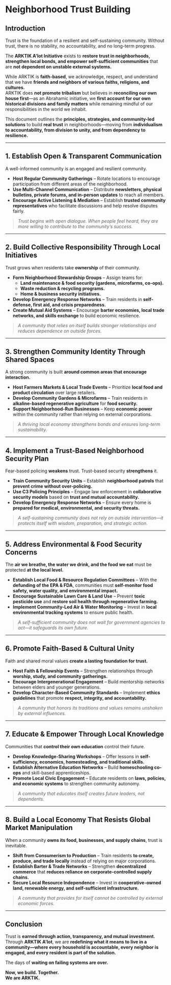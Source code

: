 # Neighborhood Trust Building

## **Introduction**
Trust is the foundation of a resilient and self-sustaining community. Without trust, there is no stability, no accountability, and no long-term progress.  

The **ARKTIK A'lot Initiative** exists to **restore trust in neighborhoods, strengthen local bonds, and empower self-sufficient communities** that are **not dependent on unstable external systems.**  

While ARKTIK is **faith-based**, we acknowledge, respect, and understand that we have **friends and neighbors of various faiths, religions, and cultures.**  
ARKTIK does **not promote tribalism** but believes in **reconciling our own house first**—as an Abrahamic initiative, we **first account for our own historical divisions and family matters** while remaining mindful of our responsibilities in the world we inhabit.  

This document outlines the **principles, strategies, and community-led solutions** to build **real trust** in neighborhoods—moving from **individualism to accountability, from division to unity, and from dependency to resilience.**  

---

## **1. Establish Open & Transparent Communication**
A well-informed community is an engaged and resilient community.

- **Host Regular Community Gatherings** – Rotate locations to encourage participation from different areas of the neighborhood.  
- **Use Multi-Channel Communication** – Distribute **newsletters, physical bulletins, private forums, and in-person updates** to reach all members.  
- **Encourage Active Listening & Mediation** – Establish **trusted community representatives** who facilitate discussions and help resolve disputes fairly.  

> *Trust begins with open dialogue. When people feel heard, they are more willing to contribute to the community’s success.*

---

## **2. Build Collective Responsibility Through Local Initiatives**
Trust grows when residents take **ownership** of their community.

- **Form Neighborhood Stewardship Groups** – Assign teams for:
  - **Land maintenance & food security (gardens, microfarms, co-ops).**  
  - **Waste reduction & recycling programs.**  
  - **Home & business security initiatives.**  
- **Develop Emergency Response Networks** – Train residents in **self-defense, first aid, and crisis preparedness.**  
- **Create Mutual Aid Systems** – Encourage **barter economies, local trade networks, and skills exchange** to build economic resilience.  

> *A community that relies on itself builds stronger relationships and reduces dependence on outside forces.*

---

## **3. Strengthen Community Identity Through Shared Spaces**
A strong community is built **around common areas that encourage interaction.**

- **Host Farmers Markets & Local Trade Events** – Prioritize **local food and product circulation** over large retailers.  
- **Develop Community Gardens & Microfarms** – Train residents in **alkaline-based regenerative agriculture** for **food security.**  
- **Support Neighborhood-Run Businesses** – Keep **economic power** within the community rather than relying on external corporations.  

> *A thriving local economy strengthens bonds and ensures long-term sustainability.*

---

## **4. Implement a Trust-Based Neighborhood Security Plan**
Fear-based policing **weakens** trust. Trust-based security **strengthens** it.

- **Train Community Security Units** – Establish **neighborhood patrols** that **prevent crime without over-policing.**  
- **Use C3 Policing Principles** – Engage law enforcement in **collaborative security models** based on **trust and mutual accountability.**  
- **Develop Emergency Response Networks** – Ensure every home is **prepared for medical, environmental, and security threats.**  

> *A self-sustaining community does not rely on outside intervention—it protects itself with wisdom, preparation, and strategic action.*

---

## **5. Address Environmental & Food Security Concerns**
The **air we breathe, the water we drink, and the food we eat** must be protected **at the local level.**

- **Establish Local Food & Resource Regulation Committees** – With the **defunding of the EPA & FDA**, communities must **self-monitor food safety, water quality, and environmental impact.**  
- **Encourage Sustainable Lawn Care & Land Use** – Prevent **toxic pesticide use** and **restore soil health through regenerative farming.**  
- **Implement Community-Led Air & Water Monitoring** – Invest in **local environmental tracking systems** to ensure public health.  

> *A self-sufficient community does not wait for government agencies to act—it safeguards its own future.*

---

## **6. Promote Faith-Based & Cultural Unity**
Faith and shared moral values **create a lasting foundation for trust.**

- **Host Faith & Fellowship Events** – Strengthen relationships through **worship, study, and community gatherings.**  
- **Encourage Intergenerational Engagement** – Build mentorship networks between elders and younger generations.  
- **Develop Character-Based Community Standards** – Implement **ethics guidelines** that promote **respect, integrity, and accountability.**  

> *A community that honors its traditions and values remains unshaken by external influences.*

---

## **7. Educate & Empower Through Local Knowledge**
Communities that **control their own education** control their future.

- **Develop Knowledge-Sharing Workshops** – Offer lessons in **self-sufficiency, economics, homesteading, and traditional skills.**  
- **Establish Alternative Education Networks** – Build **homeschooling co-ops** and skill-based apprenticeships.  
- **Promote Local Civic Engagement** – Educate residents on **laws, policies, and economic systems** to strengthen community autonomy.  

> *A community that educates itself creates future leaders, not dependents.*

---

## **8. Build a Local Economy That Resists Global Market Manipulation**
When a community **owns its food, businesses, and supply chains**, trust is inevitable.

- **Shift from Consumerism to Production** – Train residents **to create, produce, and trade locally** instead of relying on major corporations.  
- **Establish Barter & Trade Networks** – Strengthen **decentralized commerce** that **reduces reliance on corporate-controlled supply chains.**  
- **Secure Local Resource Independence** – Invest in **cooperative-owned land, renewable energy, and self-sufficient infrastructure.**  

> *A community that provides for itself cannot be controlled by external economic forces.*

---

## **Conclusion**
Trust is **earned through action, transparency, and mutual investment.**  
Through **ARKTIK A'lot**, we are **redefining what it means to live in a community—where every household is accountable, every neighbor is engaged, and every resident is part of the solution.**  

The days of **waiting on failing systems are over.**  

**Now, we build. Together.**  
**We are ARKTIK.**
